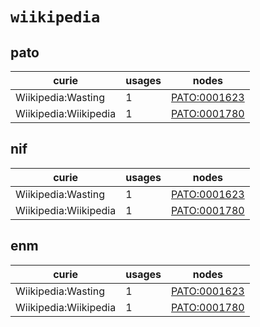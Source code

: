 # `wiikipedia`

## pato

| curie                 |   usages | nodes                                                       |
|-----------------------|----------|-------------------------------------------------------------|
| Wiikipedia:Wasting    |        1 | [PATO:0001623](http://purl.obolibrary.org/obo/PATO_0001623) |
| Wiikipedia:Wiikipedia |        1 | [PATO:0001780](http://purl.obolibrary.org/obo/PATO_0001780) |

## nif

| curie                 |   usages | nodes                                                       |
|-----------------------|----------|-------------------------------------------------------------|
| Wiikipedia:Wasting    |        1 | [PATO:0001623](http://purl.obolibrary.org/obo/PATO_0001623) |
| Wiikipedia:Wiikipedia |        1 | [PATO:0001780](http://purl.obolibrary.org/obo/PATO_0001780) |

## enm

| curie                 |   usages | nodes                                                       |
|-----------------------|----------|-------------------------------------------------------------|
| Wiikipedia:Wasting    |        1 | [PATO:0001623](http://purl.obolibrary.org/obo/PATO_0001623) |
| Wiikipedia:Wiikipedia |        1 | [PATO:0001780](http://purl.obolibrary.org/obo/PATO_0001780) |

